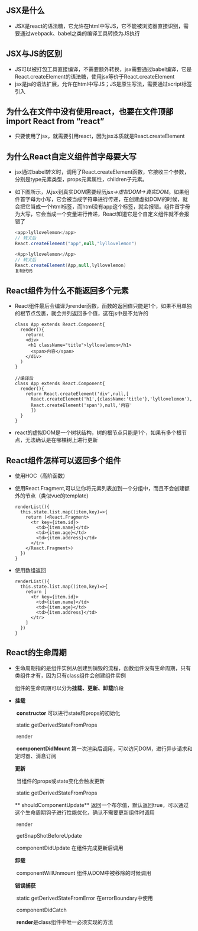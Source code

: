 ## JSX是什么

- JSX是react的语法糖，它允许在html中写JS，它不能被浏览器直接识别，需要通过webpack、babel之类的编译工具转换为JS执行

## JSX与JS的区别

- JS可以被打包工具直接编译，不需要额外转换，jsx需要通过babel编译，它是React.createElement的语法糖，使用jsx等价于React.createElement
- jsx是js的语法扩展，允许在html中写JS；JS是原生写法，需要通过script标签引入

## 为什么在文件中没有使用react，也要在文件顶部import React from “react”

- 只要使用了jsx，就需要引用react，因为jsx本质就是React.createElement

## 为什么React自定义组件首字母要大写

- jsx通过babel转义时，调用了React.createElement函数，它接收三个参数，分别是type元素类型，props元素属性，children子元素。

- 如下图所示，从jsx到真实DOM需要经历*jsx->虚拟DOM->真实DOM*。如果组件首字母为小写，它会被当成字符串进行传递，在创建虚拟DOM的时候，就会把它当成一个html标签，而html没有app这个标签，就会报错。组件首字母为大写，它会当成一个变量进行传递，React知道它是个自定义组件就不会报错了

  ```csharp
  <app>lyllovelemon</app>
  // 转义后
  React.createElement("app",null,"lyllovelemon")
  
  <App>lyllovelemon</App>
  // 转义后
  React.createElement(App,null,lyllovelemon)
  复制代码
  ```

## React组件为什么不能返回多个元素

- React组件最后会编译为render函数，函数的返回值只能是1个，如果不用单独的根节点包裹，就会并列返回多个值，这在js中是不允许的

  ```JS
  class App extends React.Component{
    render(){ 
      return(
      <div>
       <h1 className="title">lyllovelemon</h1>
        <span>内容</span>	
      </div>	
    )
  }
  
  //编译后
  class App extends React.Component{
    render(){
      return React.createElement('div',null,[
        React.createElement('h1',{className:'title'},'lyllovelemon'),
        React.createElement('span'),null,'内容'
        ])
    }
  }
  ```

- react的虚拟DOM是一个树状结构，树的根节点只能是1个，如果有多个根节点，无法确认是在哪棵树上进行更新

## React组件怎样可以返回多个组件

- 使用HOC（高阶函数）

- 使用React.Fragment,可以让你将元素列表加到一个分组中，而且不会创建额外的节点（类似vue的template)

  ```JS
  renderList(){
    this.state.list.map((item,key)=>{
      return (<React.Fragment>
        <tr key={item.id}>
          <td>{item.name}</td>
          <td>{item.age}</td>
          <td>{item.address}</td>
        </tr>	
      </React.Fragment>)
    })
  }
  ```

- 使用数组返回

  ```JS
  renderList(){
    this.state.list.map((item,key)=>{
      return [
        <tr key={item.id}>
          <td>{item.name}</td>
          <td>{item.age}</td>
          <td>{item.address}</td>
        </tr>
      ]
    })
  }
  ```

## React的生命周期

- 生命周期指的是组件实例从创建到销毁的流程，函数组件没有生命周期，只有类组件才有，因为只有class组件会创建组件实例

  组件的生命周期可以分为**挂载、更新、卸载**阶段

- **挂载**

  ​	**constructor** 可以进行state和props的初始化

  ​	static getDerivedStateFromProps

  ​	render

  ​	**componentDidMount** 第一次渲染后调用，可以访问DOM，进行异步请求和定时器、消息订阅

  **更新**

  ​	当组件的props或state变化会触发更新

  ​	static getDerivedStateFromProps

  **	shouldComponentUpdate** 返回一个布尔值，默认返回true，可以通过这个生命周期钩子进行性能优化，确认不需要更新组件时调用

  ​	render

  ​	getSnapShotBeforeUpdate

  ​	componentDidUpdate 在组件完成更新后调用

  **卸载**

  ​	componentWillUnmount 组件从DOM中被移除的时候调用

  **错误捕获**

  ​	static getDerivedStateFromError 在errorBoundary中使用

  ​	componentDidCatch

  ​	**render**是class组件中唯一必须实现的方法